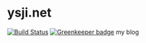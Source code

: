 # ysji.net
[![Build Status](https://travis-ci.com/ToyYan/ysji.net.svg?branch=master)](https://travis-ci.com/ToyYan/ysji.net) [![Greenkeeper badge](https://badges.greenkeeper.io/ToyYan/ysji.net.svg)](https://greenkeeper.io/)
my blog
